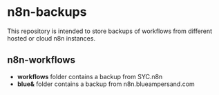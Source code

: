# n8n-backups

This repository is intended to store backups of workflows from different hosted or cloud n8n instances.


## n8n-workflows

- **workflows** folder contains a backup from SYC.n8n
- **blue&** folder contains a backup from n8n.blueampersand.com
